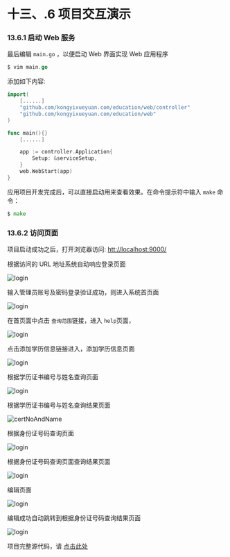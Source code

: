 # 十三、.6 项目交互演示

### 13.6.1 启动 Web 服务

最后编辑 `main.go` ，以便启动 Web 界面实现 Web 应用程序

```go
$ vim main.go 
```

添加如下内容:

```go
import(
    [......]
    "github.com/kongyixueyuan.com/education/web/controller"
    "github.com/kongyixueyuan.com/education/web"
)

func main(){}
    [......]

    app := controller.Application{
        Setup: &serviceSetup,
    }
    web.WebStart(app)
} 
```

应用项目开发完成后，可以直接启动用来查看效果。在命令提示符中输入 `make` 命令：

```go
$ make 
```

### 13.6.2 访问页面

项目启动成功之后，打开浏览器访问: [htt://localhost:9000/](http://localhost:9000/)

根据访问的 URL 地址系统自动响应登录页面

![login](img/179a326e43a4cb542e88b7d30874e28f.jpg)

输入管理员账号及密码登录验证成功，则进入系统首页面

![login](img/fea0dff552bac4ca469148c6301e0dba.jpg)

在首页面中点击 `查询范围`链接，进入 `help`页面，

![login](img/90221ebccff6055341b9f337ccc7ee3f.jpg)

点击添加学历信息链接进入，添加学历信息页面

![login](img/2daebce87df5c81ce2a6f813478db91e.jpg)

根据学历证书编号与姓名查询页面

![login](img/b612d8eebfe2e91a2367f354b428e5e9.jpg)

根据学历证书编号与姓名查询结果页面

![certNoAndName](img/f9c5479b27de93c175610ac9a1478939.jpg)

根据身份证号码查询页面

![login](img/3befc95f5ffe1648f017446c6d0218fe.jpg)

根据身份证号码查询页面查询结果页面

![login](img/f15c4f8c84b831cde1eac09b80ceefa0.jpg)

编辑页面

![login](img/cb3cc74c0d97db7af1d202b0275b9474.jpg)

编辑成功自动跳转到根据身份证号码查询结果页面

![login](img/b96c5d2004a226ac029ef994b361b85e.jpg)

项目完整源代码，请 [点击此处](https://github.com/kevin-hf/education)